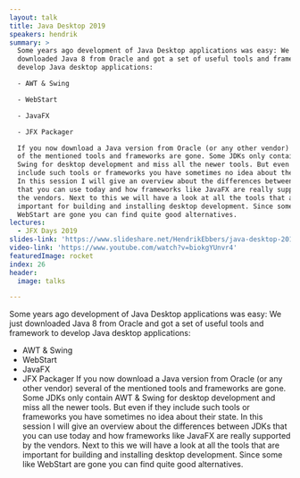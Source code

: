 ```yaml
---
layout: talk
title: Java Desktop 2019
speakers: hendrik
summary: >
  Some years ago development of Java Desktop applications was easy: We just
  downloaded Java 8 from Oracle and got a set of useful tools and framework to
  develop Java desktop applications:

  - AWT & Swing

  - WebStart

  - JavaFX

  - JFX Packager

  If you now download a Java version from Oracle (or any other vendor) several
  of the mentioned tools and frameworks are gone. Some JDKs only contain AWT &
  Swing for desktop development and miss all the newer tools. But even if they
  include such tools or frameworks you have sometimes no idea about their state.
  In this session I will give an overview about the differences between JDKs
  that you can use today and how frameworks like JavaFX are really supported by
  the vendors. Next to this we will have a look at all the tools that are
  important for building and installing desktop development. Since some like
  WebStart are gone you can find quite good alternatives.
lectures:
  - JFX Days 2019
slides-link: 'https://www.slideshare.net/HendrikEbbers/java-desktop-2019'
video-link: 'https://www.youtube.com/watch?v=biokgYUnvr4'
featuredImage: rocket
index: 26
header:
  image: talks

---
```


Some years ago development of Java Desktop applications was easy: We just downloaded Java 8 from Oracle and got a set of useful tools and framework to develop Java desktop applications:
- AWT & Swing
- WebStart
- JavaFX
- JFX Packager
If you now download a Java version from Oracle (or any other vendor) several of the mentioned tools and frameworks are gone. Some JDKs only contain AWT & Swing for desktop development and miss all the newer tools. But even if they include such tools or frameworks you have sometimes no idea about their state. In this session I will give an overview about the differences between JDKs that you can use today and how frameworks like JavaFX are really supported by the vendors. Next to this we will have a look at all the tools that are important for building and installing desktop development. Since some like WebStart are gone you can find quite good alternatives.
